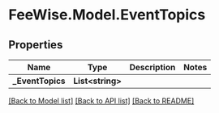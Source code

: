 # FeeWise.Model.EventTopics

## Properties

Name | Type | Description | Notes
------------ | ------------- | ------------- | -------------
**_EventTopics** | **List&lt;string&gt;** |  | 

[[Back to Model list]](../README.md#documentation-for-models) [[Back to API list]](../README.md#documentation-for-api-endpoints) [[Back to README]](../README.md)

